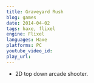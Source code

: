 ```yaml
---
title: Graveyard Rush
blog: games
date: 2014-04-02
tags: haxe, flixel
engine: Flixel
languages: Haxe
platforms: PC
youtube_video_id:
play_url:
---
```

- 2D top down arcade shooter.
